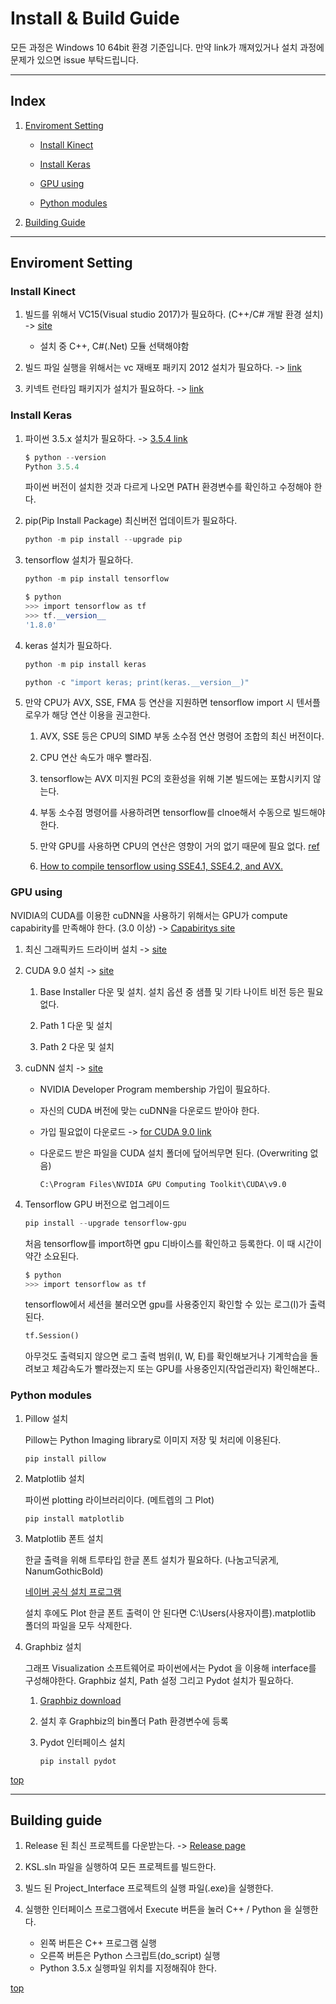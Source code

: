 # Install & Build Guide

모든 과정은 Windows 10 64bit 환경 기준입니다. 만약 link가 깨져있거나 설치 과정에 문제가 있으면 issue 부탁드립니다.

-------------------------------------------------------------------

## Index

1. [Enviroment Setting](#enviroment-setting)

    - [Install Kinect](#install-kinect)

    - [Install Keras](#install-keras)

    - [GPU using](#gpu-using)
    
    - [Python modules](#python-modules)

1. [Building Guide](#building-guide)

-------------------------------------------------------------------

## Enviroment Setting

### Install Kinect

1. 빌드를 위해서 VC15(Visual studio 2017)가 필요하다. (C++/C# 개발 환경 설치) -> [site](https://docs.microsoft.com/ko-kr/visualstudio/install/install-visual-studio)

    - 설치 중 C++, C#(.Net) 모듈 선택해야함 

1. 빌드 파일 실행을 위해서는 vc 재배포 패키지 2012 설치가 필요하다. -> [link](https://github.com/crack-love/KSL/blob/master/dependency/vcredist_x64.exe)

1. 키넥트 런타임 패키지가 설치가 필요하다. -> [link](https://drive.google.com/open?id=1_m3lO9dSzmrTBmx_6e3x4FYEU7mtPwXO)

### Install Keras

1. 파이썬 3.5.x 설치가 필요하다. -> [3.5.4 link](https://drive.google.com/open?id=1RfJEmtT12EwDFq2U43h76c5uP0uOiKzq)

    ```powershell
    $ python --version
    Python 3.5.4
    ```

    파이썬 버전이 설치한 것과 다르게 나오면 PATH 환경변수를 확인하고 수정해야 한다.

1. pip(Pip Install Package) 최신버전 업데이트가 필요하다.

    ```powershell
    python -m pip install --upgrade pip
    ```

1. tensorflow 설치가 필요하다.

    ```powershell
    python -m pip install tensorflow

    $ python
    >>> import tensorflow as tf
    >>> tf.__version__
    '1.8.0'
    ```

1. keras 설치가 필요하다.

    ```powershell
    python -m pip install keras

    python -c "import keras; print(keras.__version__)"
    ```

1. 만약 CPU가 AVX, SSE, FMA 등 연산을 지원하면 tensorflow import 시 텐서플로우가 해당 연산 이용을 권고한다.

    1. AVX, SSE 등은 CPU의 SIMD 부동 소수점 연산 명령어 조합의 최신 버전이다.

    1. CPU 연산 속도가 매우 빨라짐.

    1. tensorflow는 AVX 미지원 PC의 호환성을 위해 기본 빌드에는 포함시키지 않는다.

    1. 부동 소수점 명령어를 사용하려면 tensorflow를 clnoe해서 수동으로 빌드해야 한다.

    1. 만약 GPU를 사용하면 CPU의 연산은 영향이 거의 없기 때문에 필요 없다. [ref](https://stackoverflow.com/questions/43134753/tensorflow-wasnt-compiled-to-use-sse-etc-instructions-but-these-are-availab/44984610#44984610)

    1. [How to compile tensorflow using SSE4.1, SSE4.2, and AVX.](https://github.com/tensorflow/tensorflow/issues/8037)

### GPU using

NVIDIA의 CUDA를 이용한 cuDNN을 사용하기 위해서는 GPU가 compute capabirity를 만족해야 한다. (3.0 이상) -> [Capabiritys site](https://developer.nvidia.com/cuda-gpus)

1. 최신 그래픽카드 드라이버 설치 -> [site](http://www.nvidia.com/Download/index.aspx?lang=kr)

1. CUDA 9.0 설치 -> [site](https://developer.nvidia.com/cuda-90-download-archive?target_os=Windows&target_arch=x86_64&target_version=10&target_type=exenetwork)

    1. Base Installer 다운 및 설치. 설치 옵션 중 샘플 및 기타 나이트 비전 등은 필요 없다.

    1. Path 1 다운 및 설치

    1. Path 2 다운 및 설치

1. cuDNN 설치 -> [site](https://developer.nvidia.com/rdp/form/cudnn-download-survey)

    - NVIDIA Developer Program membership 가입이 필요하다.

    - 자신의 CUDA 버전에 맞는 cuDNN을 다운로드 받아야 한다.

    - 가입 필요없이 다운로드 -> [for CUDA 9.0 link](https://drive.google.com/open?id=1QN_0RM_zDXUsKonr91hdqjdCsJ1my989)

    - 다운로드 받은 파일을 CUDA 설치 폴더에 덮어씌무면 된다. (Overwriting 없음)

        `C:\Program Files\NVIDIA GPU Computing Toolkit\CUDA\v9.0`

1. Tensorflow GPU 버전으로 업그레이드

    ```powershell
    pip install --upgrade tensorflow-gpu
    ```

    처음 tensorflow를 import하면 gpu 디바이스를 확인하고 등록한다. 이 때 시간이 약간 소요된다.

    ```powershell
    $ python
    >>> import tensorflow as tf
    ```
    tensorflow에서 세션을 불러오면 gpu를 사용중인지 확인할 수 있는 로그(I)가 출력된다.

    ```python
    tf.Session()
    ```

    아무것도 출력되지 않으면 로그 출력 범위(I, W, E)를 확인해보거나 기계학습을 돌려보고 체감속도가 빨라졌는지 또는 GPU를 사용중인지(작업관리자) 확인해본다..

### Python modules

1. Pillow 설치

    Pillow는 Python Imaging library로 이미지 저장 및 처리에 이용된다.
    
    ```shell
    pip install pillow
    ```

1. Matplotlib 설치
    
    파이썬 plotting 라이브러리이다. (메트렙의 그 Plot)
    
    ```shell
    pip install matplotlib
    ```
    
1. Matplotlib 폰트 설치

    한글 출력을 위해 트루타입 한글 폰트 설치가 필요하다. (나눔고딕굵게, NanumGothicBold)
    
    [네이버 공식 설치 프로그램](https://drive.google.com/open?id=1-Jz2pCw_j9p1Gdh76_Eg-Ke7Xr-V_GEv)
    
    설치 후에도 Plot 한글 폰트 출력이 안 된다면 C:\Users\(사용자이름)\.matplotlib 폴더의 파일을 모두 삭제한다. 

1. Graphbiz 설치

    그래프 Visualization 소프트웨어로 파이썬에서는 Pydot 을 이용해 interface를 구성해야한다. Graphbiz 설치, Path 설정 그리고 Pydot 설치가 필요하다.
    
    1. [Graphbiz download](https://www.graphviz.org/download/)
    
    1. 설치 후 Graphbiz의 bin폴더 Path 환경변수에 등록
    
    1. Pydot 인터페이스 설치
    
        ```shell
        pip install pydot
        ```

[top](#index)

-------------------------------------------------------------------

## Building guide

1. Release 된 최신 프로젝트를 다운받는다. -> [Release page](https://github.com/crack-love/KSL/releases)

1. KSL.sln 파일을 실행하여 모든  프로젝트를 빌드한다.

1. 빌드 된 Project_Interface 프로젝트의 실행 파일(.exe)을 실행한다.

1. 실행한 인터페이스 프로그램에서 Execute 버튼을 눌러 C++ / Python 을 실행한다.
    - 왼쪽 버튼은 C++ 프로그램 실행
    - 오른쪽 버튼은 Python 스크립트(do_script) 실행
    - Python 3.5.x 실행파일 위치를 지정해줘야 한다.

[top](#index)

